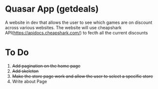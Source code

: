 # Quasar App (getdeals)

A website in dev that allows the user to see which games are on discount across various websites.
The website will use cheapshark API(https://apidocs.cheapshark.com/) to fecth all the current discounts

# To Do
1. ~~Add pagination on the home page~~
2. ~~Add skeleton~~
3. ~~Make the store page work and allow the user to select a specific store~~
4. Write about Page
